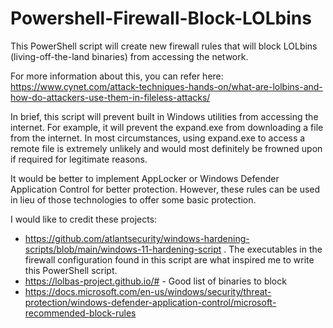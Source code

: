# Powershell-Firewall-Block-LOLbins
This PowerShell script will create new firewall rules that will block LOLbins (living-off-the-land binaries) from accessing the network.

For more information about this, you can refer here: https://www.cynet.com/attack-techniques-hands-on/what-are-lolbins-and-how-do-attackers-use-them-in-fileless-attacks/

In brief, this script will prevent built in Windows utilities from accessing the internet. For example, it will prevent the expand.exe from downloading a file from the internet. In most circumstances, using expand.exe to access a remote file is extremely unlikely and would most definitely be frowned upon if required for legitimate reasons.

It would be better to implement AppLocker or Windows Defender Application Control for better protection. However, these rules can be used in lieu of those technologies to offer some basic protection.

I would like to credit these projects:
- https://github.com/atlantsecurity/windows-hardening-scripts/blob/main/windows-11-hardening-script . The executables in the firewall configuration found in this script are what inspired me to write this PowerShell script.
- https://lolbas-project.github.io/# - Good list of binaries to block
- https://docs.microsoft.com/en-us/windows/security/threat-protection/windows-defender-application-control/microsoft-recommended-block-rules
